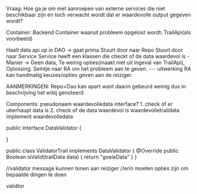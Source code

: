 Vraag:
Hoe ga je om met aanroepen van externe services die niet beschikbaar zijn en toch verwacht wordt dat er waardevolle output gegeven wordt?

Container: Backend
Container waaruit probleem opgelost wordt: TrailApi(als voorbeeld)


Haalt data api op in DAO -> gaat prima
Stuurt door naar Repo
Stuurt door naar Service
Service heeft een klassen die checkt of de data waardevol is
-Manier -> Geen data, Te weinig opties(maakt niet uit ingeval van TrailApi), 
Oplossing.
Seintje naar RA om het probleem aan te geven. 
--- uitwerking
RA kan handmatig keuzes/opties geven aan de reiziger. 

AANMERKINGEN:
Repo+Dao kan apart want daarin gebeurd weinig dus in beschrijving het erbij genoteerd

Components:
pseudonaam
waardevolledata interface? 
    1. check of er uberhaupt data is
    2. check of de data waardevol is
waardevolletraildata implement waardevolledata

public interface DataValidator {
    
}

public class ValidatorTrail implements DataValidator {
    @Override
    public Boolean isValid(trailData data) {
        return "goeieData"
    }
}

//validator 
    message kunnen tonen aan reiziger
    //erin moeten opties zijn om bepaalde dingen te doen

validtor